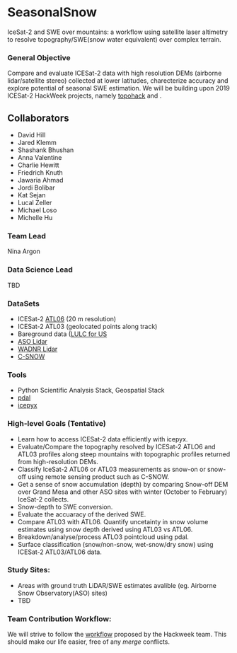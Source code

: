 # SeasonalSnow
IceSat-2 and SWE over mountains: a workflow using satellite laser altimetry to resolve topography/SWE(snow water equivalent) over complex terrain.

### General Objective
Compare and evaluate ICESat-2 data with high resolution DEMs (airborne lidar/satellite stereo) collected at lower latitudes, charecterize accuracy and explore potential of seasonal SWE estimation. We will be building upon 2019 ICESat-2 HackWeek projects, namely [topohack](https://github.com/ICESAT-2HackWeek/topohack) and []().

## Collaborators
- David Hill
- Jared Klemm
- Shashank Bhushan
- Anna Valentine
- Charlie Hewitt
- Friedrich Knuth
- Jawaria Ahmad
- Jordi Bolibar
- Kat Sejan
- Lucal Zeller
- Michael Loso
- Michelle Hu

### Team Lead 
Nina Argon

### Data Science Lead
TBD 

### DataSets
- ICESat-2 [ATL06](https://nsidc.org/data/atl06?qt-data_set_tabs=3#qt-data_set_tabs) (20 m resolution)
- ICESat-2 ATL03 (geolocated points along track)
- Bareground data ([LULC for US](https://www.mrlc.gov/data/legends/national-land-cover-database-2011-nlcd2011-legend) 
- [ASO Lidar](https://nsidc.org/data/aso)
- [WADNR Lidar](http://lidarportal.dnr.wa.gov/)
- [C-SNOW](https://ees.kuleuven.be/apps/project-c-snow-data/)

### Tools
- Python Scientific Analysis Stack, Geospatial Stack
- [pdal](https://pdal.io/)
- [icepyx](https://github.com/icesat2py/icepyx)

### High-level Goals (Tentative)
- Learn how to access ICESat-2 data efficiently with icepyx.
- Evaluate/Compare the topography resolved by ICESat-2 ATLO6 and ATL03 profiles along steep mountains with topographic profiles returned from high-resolution DEMs.
- Classify IceSat-2 ATL06 or ATL03 measurements as snow-on or snow-off using remote sensing product such as C-SNOW.
- Get a sense of snow accumulation (depth) by comparing Snow-off DEM over Grand Mesa and other ASO sites with winter (October to February) IceSat-2 collects.
- Snow-depth to SWE conversion.
- Evaluate the accuaracy of the derived SWE.
- Compare ATL03 with ATL06. Quantify uncetainty in snow volume estimates using snow depth derived using ATL03 vs ATL06.
- Breakdown/analyse/process ATLO3 pointcloud using pdal.
- Surface classification (snow/non-snow, wet-snow/dry snow) using ICESat-2 ATL03/ATL06 data.

### Study Sites:
- Areas with ground truth LiDAR/SWE estimates avalible (eg. Airborne Snow Observatory(ASO) sites)
- TBD

### Team Contribution Workflow:
We will strive to follow the [workflow](https://icesat-2hackweek.github.io/learning-resources/projects/example_workflow/) proposed by the Hackweek team. This should make our life easier, free of any *merge* conflicts.
